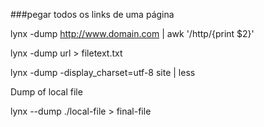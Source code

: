 ###pegar todos os links de uma página

lynx -dump http://www.domain.com | awk '/http/{print $2}'

lynx -dump url > filetext.txt

lynx -dump -display_charset=utf-8 site | less


Dump of local file

  lynx --dump ./local-file > final-file
